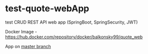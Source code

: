 # test-quote-webApp
test CRUD REST API web app (SpringBoot, SpringSecurity, JWT)

Docker Image - https://hub.docker.com/repository/docker/balkonsky99/quote_web

App on [master branch](https://github.com/mr-balkonsky/test-quote-webApp/tree/master)
